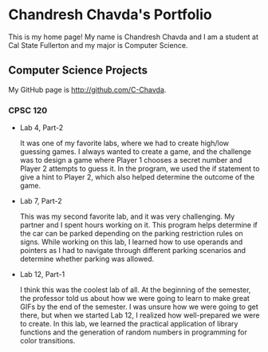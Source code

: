 # Chandresh Chavda's Portfolio 

This is my home page! My name is Chandresh Chavda and I am a student at Cal State Fullerton and my major is Computer Science.

## Computer Science Projects

My GitHub page is http://github.com/C-Chavda.

### CPSC 120
* Lab 4, Part-2

  It was one of my favorite labs, where we had to create high/low guessing games. I always wanted to create a game, and the challenge was to design a game where Player 1 chooses a secret number and Player 2 attempts to guess it. In the program, we used the if statement to give a hint to Player 2, which also helped determine the outcome of the game.

* Lab 7, Part-2

   This was my second favorite lab, and it was very challenging. My partner and I spent hours working on it. This program helps determine if the car can be parked depending on the parking restriction rules on signs. While working on this lab, I learned how to use operands and pointers as I had to navigate through different parking scenarios and determine whether parking was allowed.

* Lab 12, Part-1

  I think this was the coolest lab of all. At the beginning of the semester, the professor told us about how we were going to learn to make great GIFs by the end of the semester. I was unsure how we were going to get there, but when we started Lab 12, I realized how well-prepared we were to create. In this lab, we learned the practical application of library functions and the generation of random numbers in programming for color transitions.

